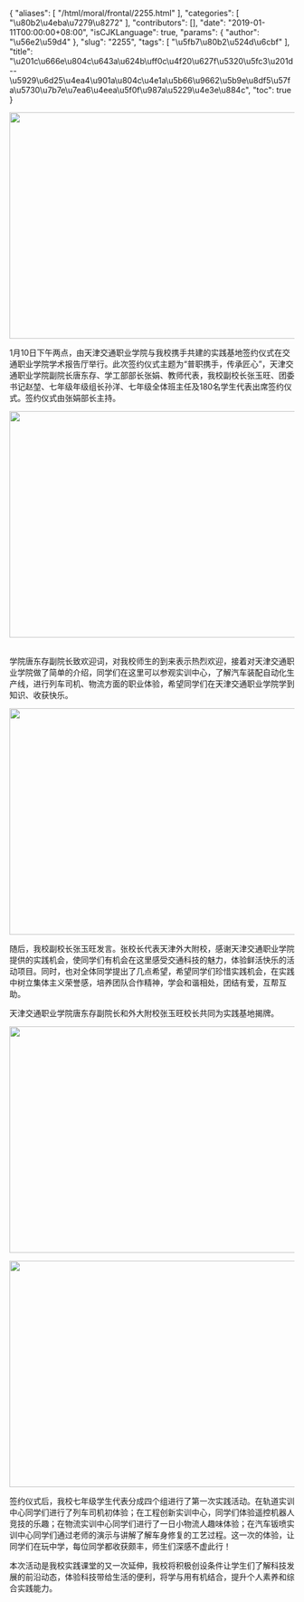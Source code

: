 {
    "aliases": [
        "/html/moral/frontal/2255.html"
    ],
    "categories": [
        "\u80b2\u4eba\u7279\u8272"
    ],
    "contributors": [],
    "date": "2019-01-11T00:00:00+08:00",
    "isCJKLanguage": true,
    "params": {
        "author": "\u56e2\u59d4"
    },
    "slug": "2255",
    "tags": [
        "\u5fb7\u80b2\u524d\u6cbf"
    ],
    "title": "\u201c\u666e\u804c\u643a\u624b\uff0c\u4f20\u627f\u5320\u5fc3\u201d--\u5929\u6d25\u4ea4\u901a\u804c\u4e1a\u5b66\u9662\u5b9e\u8df5\u57fa\u5730\u7b7e\u7ea6\u4eea\u5f0f\u987a\u5229\u4e3e\u884c",
    "toc": true
}



<img
    src="https://cdn.tfls.online/mirror/full/bc5b08fb83ed111896287c16f8f65aa50bf3b2dd.jpg"
    style="display:block;margin-left:auto;margin-right:auto;"
    decoding="async"
    fetchpriority="auto"
    loading="lazy"
    height="400"
    width="600"
/>




1月10日下午两点，由天津交通职业学院与我校携手共建的实践基地签约仪式在交通职业学院学术报告厅举行。此次签约仪式主题为“普职携手，传承匠心”，天津交通职业学院副院长唐东存、学工部部长张娟、教师代表，我校副校长张玉旺、团委书记赵堃、七年级年级组长孙洋、七年级全体班主任及180名学生代表出席签约仪式。签约仪式由张娟部长主持。





<img
    src="https://cdn.tfls.online/mirror/full/051ab2d85889064837e737ec422e2b4313cdf785.jpg"
    style="display:block;margin-left:auto;margin-right:auto;"
    decoding="async"
    fetchpriority="auto"
    loading="lazy"
    height="400"
    width="600"
/>    




学院唐东存副院长致欢迎词，对我校师生的到来表示热烈欢迎，接着对天津交通职业学院做了简单的介绍，同学们在这里可以参观实训中心，了解汽车装配自动化生产线，进行列车司机、物流方面的职业体验，希望同学们在天津交通职业学院学到知识、收获快乐。





<img
    src="https://cdn.tfls.online/mirror/full/44f71ca7219da210f5fca274e59da85e55c9b4b2.jpg"
    style="display:block;margin-left:auto;margin-right:auto;"
    decoding="async"
    fetchpriority="auto"
    loading="lazy"
    height="400"
    width="600"
/>




随后，我校副校长张玉旺发言。张校长代表天津外大附校，感谢天津交通职业学院提供的实践机会，使同学们有机会在这里感受交通科技的魅力，体验鲜活快乐的活动项目。同时，也对全体同学提出了几点希望，希望同学们珍惜实践机会，在实践中树立集体主义荣誉感，培养团队合作精神，学会和谐相处，团结有爱，互帮互助。




天津交通职业学院唐东存副院长和外大附校张玉旺校长共同为实践基地揭牌。





<img
    src="https://cdn.tfls.online/mirror/full/1cc351ef232ea1476a43b9bc87b5341fa5575a6f.jpg"
    style="display:block;margin-left:auto;margin-right:auto;"
    decoding="async"
    fetchpriority="auto"
    loading="lazy"
    height="400"
    width="600"
/>  






  







<img
    src="https://cdn.tfls.online/mirror/full/c01b2ac313633802904cd1c9d56bad77f950bde8.jpg"
    style="display:block;margin-left:auto;margin-right:auto;"
    decoding="async"
    fetchpriority="auto"
    loading="lazy"
    height="400"
    width="600"
/>  






  





签约仪式后，我校七年级学生代表分成四个组进行了第一次实践活动。在轨道实训中心同学们进行了列车司机初体验；在工程创新实训中心，同学们体验遥控机器人竞技的乐趣；在物流实训中心同学们进行了一日小物流人趣味体验；在汽车钣喷实训中心同学们通过老师的演示与讲解了解车身修复的工艺过程。这一次的体验，让同学们在玩中学，每位同学都收获颇丰，师生们深感不虚此行！




本次活动是我校实践课堂的又一次延伸，我校将积极创设条件让学生们了解科技发展的前沿动态，体验科技带给生活的便利，将学与用有机结合，提升个人素养和综合实践能力。



